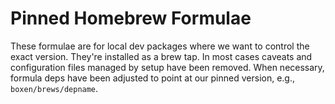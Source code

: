# Pinned Homebrew Formulae

These formulae are for local dev packages where we want to control the
exact version. They're installed as a brew tap. In most cases caveats
and configuration files managed by setup have been removed. When
necessary, formula deps have been adjusted to point at our pinned
version, e.g., `boxen/brews/depname`.

